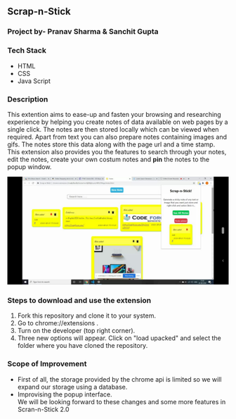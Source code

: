 

                                           
  ## Scrap-n-Stick
 
  
  
  ### Project by- Pranav Sharma & Sanchit Gupta
  ### Tech Stack
  * HTML
  * CSS
  * Java Script
  
 ### Description
 This extention aims to ease-up and fasten your browsing and researching experience by helping you create notes of data available on web pages by a single click. 
 The notes are then stored locally which can be viewed when required. Apart from text you can also prepare notes containing images and gifs. 
 The notes store this data along with the page url and a time stamp. This extension also provides you the features to search through your notes, edit the notes,  create your own costum notes and **pin** the notes to the popup window.

<img src ="screenshot.jpeg" width="700">

 ### Steps to download and use the extension
  1. Fork this repository and clone it to your system.
  2. Go to chrome://extensions .
  3. Turn on the developer (top right corner).
  4. Three new options will appear. Click on "load upacked" and select the folder where you have cloned the repository.
 ### Scope of Improvement
 * First of all, the storage provided by the chrome api is limited so we will expand our storage using a database.
 * Improvising the popup interface.  
 We will be looking forward to these changes and some more features in Scran-n-Stick 2.0
 
  

